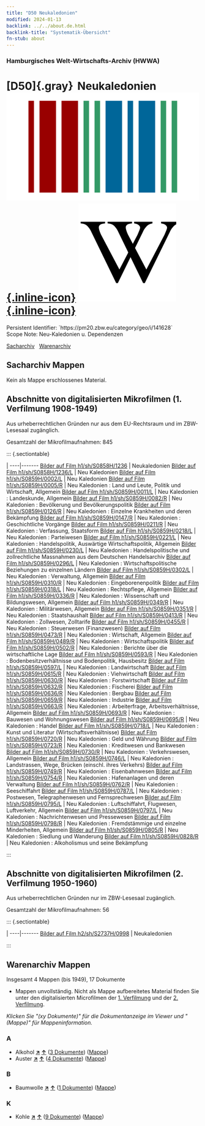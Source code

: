 ```yaml
---
title: "D50 Neukaledonien"
modified: 2024-01-13
backlink: ../../about.de.html
backlink-title: "Systematik-Übersicht"
fn-stub: about
---
```


### Hamburgisches Welt-Wirtschafts-Archiv (HWWA)

# [D50]{.gray}&#8201; Neukaledonien &#160; [![Wikidata](/images/Wikidata-logo.svg "Wikidata"){.inline-icon}](http://www.wikidata.org/entity/Q33788) [![Wikipedia](/images/Wikipedia-W.svg "Wikipedia"){.inline-icon}](https://de.wikipedia.org/wiki/Neukaledonien)

<div class="hint">Persistent Identifier: `https://pm20.zbw.eu/category/geo/i/141628`</div>

<div class="hint">
Scope Note: Neu-Kaledonien u. Dependenzen
</div>


[Sacharchiv](#sacharchiv-mappen) &#160; [Warenarchiv](#warenarchiv-mappen)





## Sacharchiv Mappen








Kein als Mappe erschlossenes Material.



<a id="filmsections" />

## Abschnitte von digitalisierten Mikrofilmen (1. Verfilmung 1908-1949)

<p>Aus urheberrechtlichen Gründen nur aus dem EU-Rechtsraum und im ZBW-Lesesaal zugänglich.</p>


<p>Gesamtzahl der Mikrofilmaufnahmen: 845</p>





::: {.sectiontable}

 | 
----|-------
<a class="btn" href="https://pm20.zbw.eu/film/h1/sh/S0858H/1236" rel="nofollow">Bilder auf Film h1/sh/S0858H/1236</a> | Neukaledonien
<a class="btn" href="https://pm20.zbw.eu/film/h1/sh/S0858H/1236/L" rel="nofollow">Bilder auf Film h1/sh/S0858H/1236/L</a> | Neu Kaledonien
<a class="btn" href="https://pm20.zbw.eu/film/h1/sh/S0859H/0002/L" rel="nofollow">Bilder auf Film h1/sh/S0859H/0002/L</a> | Neu Kaledonien
<a class="btn" href="https://pm20.zbw.eu/film/h1/sh/S0859H/0005/R" rel="nofollow">Bilder auf Film h1/sh/S0859H/0005/R</a> | Neu Kaledonien : Land und Leute, Politik und Wirtschaft, Allgemein
<a class="btn" href="https://pm20.zbw.eu/film/h1/sh/S0859H/0011/L" rel="nofollow">Bilder auf Film h1/sh/S0859H/0011/L</a> | Neu Kaledonien : Landeskunde, Allgemein
<a class="btn" href="https://pm20.zbw.eu/film/h1/sh/S0859H/0082/R" rel="nofollow">Bilder auf Film h1/sh/S0859H/0082/R</a> | Neu Kaledonien : Bevölkerung und Bevölkerungspolitik
<a class="btn" href="https://pm20.zbw.eu/film/h1/sh/S0859H/0126/R" rel="nofollow">Bilder auf Film h1/sh/S0859H/0126/R</a> | Neu Kaledonien : Einzelne Krankheiten und deren Bekämpfung
<a class="btn" href="https://pm20.zbw.eu/film/h1/sh/S0859H/0147/R" rel="nofollow">Bilder auf Film h1/sh/S0859H/0147/R</a> | Neu Kaledonien : Geschichtliche Vorgänge
<a class="btn" href="https://pm20.zbw.eu/film/h1/sh/S0859H/0211/R" rel="nofollow">Bilder auf Film h1/sh/S0859H/0211/R</a> | Neu Kaledonien : Verfassung, Staatsform
<a class="btn" href="https://pm20.zbw.eu/film/h1/sh/S0859H/0218/L" rel="nofollow">Bilder auf Film h1/sh/S0859H/0218/L</a> | Neu Kaledonien : Parteiwesen
<a class="btn" href="https://pm20.zbw.eu/film/h1/sh/S0859H/0221/L" rel="nofollow">Bilder auf Film h1/sh/S0859H/0221/L</a> | Neu Kaledonien : Handelspolitik, Auswärtige Wirtschaftspolitik, Allgemein
<a class="btn" href="https://pm20.zbw.eu/film/h1/sh/S0859H/0230/L" rel="nofollow">Bilder auf Film h1/sh/S0859H/0230/L</a> | Neu Kaledonien : Handelspolitische und zollrechtliche Massnahmen aus dem Deutschen Handelsarchiv
<a class="btn" href="https://pm20.zbw.eu/film/h1/sh/S0859H/0296/L" rel="nofollow">Bilder auf Film h1/sh/S0859H/0296/L</a> | Neu Kaledonien : Wirtschaftspolitische Beziehungen zu einzelnen Ländern
<a class="btn" href="https://pm20.zbw.eu/film/h1/sh/S0859H/0302/L" rel="nofollow">Bilder auf Film h1/sh/S0859H/0302/L</a> | Neu Kaledonien : Verwaltung, Allgemein
<a class="btn" href="https://pm20.zbw.eu/film/h1/sh/S0859H/0310/R" rel="nofollow">Bilder auf Film h1/sh/S0859H/0310/R</a> | Neu Kaledonien : Eingeborenenpolitik
<a class="btn" href="https://pm20.zbw.eu/film/h1/sh/S0859H/0318/L" rel="nofollow">Bilder auf Film h1/sh/S0859H/0318/L</a> | Neu Kaledonien : Rechtspflege, Allgemein
<a class="btn" href="https://pm20.zbw.eu/film/h1/sh/S0859H/0336/R" rel="nofollow">Bilder auf Film h1/sh/S0859H/0336/R</a> | Neu Kaledonien : Wissenschaft und Bildungswesen, Allgemein
<a class="btn" href="https://pm20.zbw.eu/film/h1/sh/S0859H/0349/R" rel="nofollow">Bilder auf Film h1/sh/S0859H/0349/R</a> | Neu Kaledonien : Militärwesen, Allgemein
<a class="btn" href="https://pm20.zbw.eu/film/h1/sh/S0859H/0351/R" rel="nofollow">Bilder auf Film h1/sh/S0859H/0351/R</a> | Neu Kaledonien : Staatshaushalt
<a class="btn" href="https://pm20.zbw.eu/film/h1/sh/S0859H/0413/R" rel="nofollow">Bilder auf Film h1/sh/S0859H/0413/R</a> | Neu Kaledonien : Zollwesen, Zolltarife
<a class="btn" href="https://pm20.zbw.eu/film/h1/sh/S0859H/0455/R" rel="nofollow">Bilder auf Film h1/sh/S0859H/0455/R</a> | Neu Kaledonien : Steuerwesen (Finanzwesen)
<a class="btn" href="https://pm20.zbw.eu/film/h1/sh/S0859H/0473/R" rel="nofollow">Bilder auf Film h1/sh/S0859H/0473/R</a> | Neu Kaledonien : Wirtschaft, Allgemein
<a class="btn" href="https://pm20.zbw.eu/film/h1/sh/S0859H/0489/R" rel="nofollow">Bilder auf Film h1/sh/S0859H/0489/R</a> | Neu Kaledonien : Wirtschaftspolitik
<a class="btn" href="https://pm20.zbw.eu/film/h1/sh/S0859H/0502/R" rel="nofollow">Bilder auf Film h1/sh/S0859H/0502/R</a> | Neu Kaledonien : Berichte über die wirtschaftliche Lage
<a class="btn" href="https://pm20.zbw.eu/film/h1/sh/S0859H/0593/R" rel="nofollow">Bilder auf Film h1/sh/S0859H/0593/R</a> | Neu Kaledonien : Bodenbesitzverhältnisse und Bodenpolitik, Hausbesitz
<a class="btn" href="https://pm20.zbw.eu/film/h1/sh/S0859H/0597/L" rel="nofollow">Bilder auf Film h1/sh/S0859H/0597/L</a> | Neu Kaledonien : Landwirtschaft
<a class="btn" href="https://pm20.zbw.eu/film/h1/sh/S0859H/0615/R" rel="nofollow">Bilder auf Film h1/sh/S0859H/0615/R</a> | Neu Kaledonien : Viehwirtschaft
<a class="btn" href="https://pm20.zbw.eu/film/h1/sh/S0859H/0630/R" rel="nofollow">Bilder auf Film h1/sh/S0859H/0630/R</a> | Neu Kaledonien : Forstwirtschaft
<a class="btn" href="https://pm20.zbw.eu/film/h1/sh/S0859H/0632/R" rel="nofollow">Bilder auf Film h1/sh/S0859H/0632/R</a> | Neu Kaledonien : Fischerei
<a class="btn" href="https://pm20.zbw.eu/film/h1/sh/S0859H/0636/R" rel="nofollow">Bilder auf Film h1/sh/S0859H/0636/R</a> | Neu Kaledonien : Bergbau
<a class="btn" href="https://pm20.zbw.eu/film/h1/sh/S0859H/0659/R" rel="nofollow">Bilder auf Film h1/sh/S0859H/0659/R</a> | Neu Kaledonien : Industrie
<a class="btn" href="https://pm20.zbw.eu/film/h1/sh/S0859H/0663/R" rel="nofollow">Bilder auf Film h1/sh/S0859H/0663/R</a> | Neu Kaledonien : Arbeiterfrage, Arbeitsverhältnisse, Allgemein
<a class="btn" href="https://pm20.zbw.eu/film/h1/sh/S0859H/0693/R" rel="nofollow">Bilder auf Film h1/sh/S0859H/0693/R</a> | Neu Kaledonien : Bauwesen und Wohnungswesen
<a class="btn" href="https://pm20.zbw.eu/film/h1/sh/S0859H/0695/R" rel="nofollow">Bilder auf Film h1/sh/S0859H/0695/R</a> | Neu Kaledonien : Handel
<a class="btn" href="https://pm20.zbw.eu/film/h1/sh/S0859H/0718/L" rel="nofollow">Bilder auf Film h1/sh/S0859H/0718/L</a> | Neu Kaledonien : Kunst und Literatur (Wirtschaftsverhältnisse)
<a class="btn" href="https://pm20.zbw.eu/film/h1/sh/S0859H/0720/R" rel="nofollow">Bilder auf Film h1/sh/S0859H/0720/R</a> | Neu Kaledonien : Geld und Währung
<a class="btn" href="https://pm20.zbw.eu/film/h1/sh/S0859H/0723/R" rel="nofollow">Bilder auf Film h1/sh/S0859H/0723/R</a> | Neu Kaledonien : Kreditwesen und Bankwesen
<a class="btn" href="https://pm20.zbw.eu/film/h1/sh/S0859H/0730/R" rel="nofollow">Bilder auf Film h1/sh/S0859H/0730/R</a> | Neu Kaledonien : Verkehrswesen, Allgemein
<a class="btn" href="https://pm20.zbw.eu/film/h1/sh/S0859H/0746/L" rel="nofollow">Bilder auf Film h1/sh/S0859H/0746/L</a> | Neu Kaledonien : Landstrassen, Wege, Brücken (einschl. ihres Verkehrs)
<a class="btn" href="https://pm20.zbw.eu/film/h1/sh/S0859H/0749/R" rel="nofollow">Bilder auf Film h1/sh/S0859H/0749/R</a> | Neu Kaledonien : Eisenbahnwesen
<a class="btn" href="https://pm20.zbw.eu/film/h1/sh/S0859H/0754/R" rel="nofollow">Bilder auf Film h1/sh/S0859H/0754/R</a> | Neu Kaledonien : Hafenanlagen und deren Verwaltung
<a class="btn" href="https://pm20.zbw.eu/film/h1/sh/S0859H/0762/R" rel="nofollow">Bilder auf Film h1/sh/S0859H/0762/R</a> | Neu Kaledonien : Seeschiffahrt
<a class="btn" href="https://pm20.zbw.eu/film/h1/sh/S0859H/0787/L" rel="nofollow">Bilder auf Film h1/sh/S0859H/0787/L</a> | Neu Kaledonien : Postwesen, Telegraphenwesen und Fernsprechwesen
<a class="btn" href="https://pm20.zbw.eu/film/h1/sh/S0859H/0795/L" rel="nofollow">Bilder auf Film h1/sh/S0859H/0795/L</a> | Neu Kaledonien : Luftschiffahrt, Flugwesen, Luftverkehr, Allgemein
<a class="btn" href="https://pm20.zbw.eu/film/h1/sh/S0859H/0797/L" rel="nofollow">Bilder auf Film h1/sh/S0859H/0797/L</a> | Neu Kaledonien : Nachrichtenwesen und Pressewesen
<a class="btn" href="https://pm20.zbw.eu/film/h1/sh/S0859H/0798/R" rel="nofollow">Bilder auf Film h1/sh/S0859H/0798/R</a> | Neu Kaledonien : Fremdstämmige und einzelne Minderheiten, Allgemein
<a class="btn" href="https://pm20.zbw.eu/film/h1/sh/S0859H/0805/R" rel="nofollow">Bilder auf Film h1/sh/S0859H/0805/R</a> | Neu Kaledonien : Siedlung und Wanderung
<a class="btn" href="https://pm20.zbw.eu/film/h1/sh/S0859H/0828/R" rel="nofollow">Bilder auf Film h1/sh/S0859H/0828/R</a> | Neu Kaledonien : Alkoholismus und seine Bekämpfung


:::




## Abschnitte von digitalisierten Mikrofilmen (2. Verfilmung 1950-1960)

<p>Aus urheberrechtlichen Gründen nur im ZBW-Lesesaal zugänglich.</p>


<p>Gesamtzahl der Mikrofilmaufnahmen: 56</p>





::: {.sectiontable}

 | 
----|-------
<a class="btn" href="https://pm20.zbw.eu/film/h2/sh/S2737H/0998" rel="nofollow">Bilder auf Film h2/sh/S2737H/0998</a> | Neukaledonien


:::














## Warenarchiv Mappen










Insgesamt 4 Mappen (bis 1949), 17 Dokumente
- Mappen unvollständig.  Nicht als Mappe aufbereitetes Material finden Sie
unter den digitalisierten Microfilmen der [1. Verfilmung](/film/h1_wa.de.html)
und der [2. Verfilmung](/film/h2_wa.de.html).

_Klicken Sie "(xy Dokumente)" für die Dokumentanzeige im Viewer und "(Mappe)" für Mappeninformation._




### A

- Alkohol [**&nearr;**](../../../ware/i/141966/about.de.html "Alkohol (XXX in der ganzen Welt)") [**&uarr;**](../../../ware/about.de.html#PID20.02-Sp "Warensystematik") (<a href="https://pm20.zbw.eu/iiifview/folder/wa/141966,141628" title="über: Alkohol : Neukaledonien" target="_blank">3 Dokumente</a>) ([Mappe](../../../../folder/wa/1419xx/141966/1416xx/141628/about.de.html))
- Auster [**&nearr;**](../../../ware/i/142019/about.de.html "Auster (XXX in der ganzen Welt)") [**&uarr;**](../../../ware/about.de.html#PLW07-Mt02 "Warensystematik") (<a href="https://pm20.zbw.eu/iiifview/folder/wa/142019,141628" title="über: Auster : Neukaledonien" target="_blank">4 Dokumente</a>) ([Mappe](../../../../folder/wa/1420xx/142019/1416xx/141628/about.de.html))

### B

- Baumwolle [**&nearr;**](../../../ware/i/142089/about.de.html "Baumwolle (XXX in der ganzen Welt)") [**&uarr;**](../../../ware/about.de.html#PLW04-Bw "Warensystematik") (<a href="https://pm20.zbw.eu/iiifview/folder/wa/142089,141628" title="über: Baumwolle : Neukaledonien" target="_blank">1 Dokumente</a>) ([Mappe](../../../../folder/wa/1420xx/142089/1416xx/141628/about.de.html))

### K

- Kohle [**&nearr;**](../../../ware/i/143120/about.de.html "Kohle (XXX in der ganzen Welt)") [**&uarr;**](../../../ware/about.de.html#PRB02.01 "Warensystematik") (<a href="https://pm20.zbw.eu/iiifview/folder/wa/143120,141628" title="über: Kohle : Neukaledonien" target="_blank">9 Dokumente</a>) ([Mappe](../../../../folder/wa/1431xx/143120/1416xx/141628/about.de.html))




